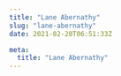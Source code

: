 ```yaml
---
title: "Lane Abernathy"
slug: "lane-abernathy"
date: 2021-02-20T06:51:33Z

meta:
  title: "Lane Abernathy"
---
```


